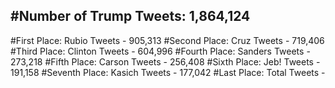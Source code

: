 #Number of Trump Tweets: 1,864,124
---
#First Place: Rubio Tweets - 905,313
#Second Place: Cruz Tweets - 719,406
#Third Place: Clinton Tweets - 604,996
#Fourth Place: Sanders Tweets - 273,218
#Fifth Place: Carson Tweets - 256,408
#Sixth Place: Jeb! Tweets - 191,158
#Seventh Place: Kasich Tweets - 177,042
#Last Place: Total Tweets -  
